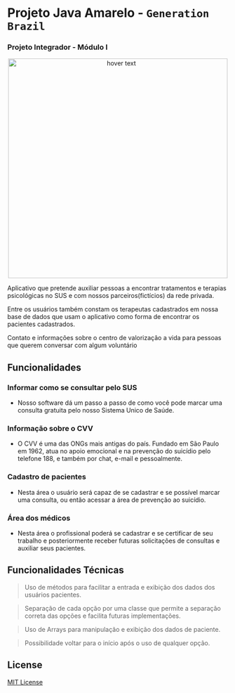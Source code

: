 # Projeto Java Amarelo - ```Generation Brazil```
### Projeto Integrador - Módulo I
<p align="center">
<img src="https://user-images.githubusercontent.com/42879442/133196854-32ef7e51-f14b-419e-b579-9be4a8ab3529.png" width="500" align="center" title="hover text">
</p>


Aplicativo que pretende auxiliar pessoas a encontrar tratamentos 
e terapias psicológicas no SUS e com nossos parceiros(fictícios) da rede privada. <br>

Entre os usuários também constam os terapeutas cadastrados em nossa base de dados
que usam o aplicativo como forma de encontrar os pacientes cadastrados.<br>

Contato e informações sobre o centro de valorização a vida para pessoas que querem conversar com algum voluntário 

## Funcionalidades

### Informar como se consultar pelo SUS
- Nosso software dá um passo a passo de como você pode marcar uma consulta gratuita pelo nosso Sistema Unico de Saúde.

### Informação sobre o CVV
- O CVV é uma das ONGs mais antigas do país. Fundado em São Paulo em 1962, atua no apoio emocional e na prevenção do suicídio pelo telefone 188, e também por chat, e-mail e pessoalmente.

### Cadastro de pacientes
- Nesta área o usuário será capaz de se cadastrar e se possível marcar uma consulta, ou então acessar a área de prevenção ao suicídio.

### Área dos médicos
- Nesta área o profissional poderá se cadastrar e se certificar de seu trabalho e posteriormente receber futuras solicitações de consultas e auxiliar seus pacientes.


## Funcionalidades Técnicas

> Uso de métodos para facilitar a entrada e exibição dos dados dos usuários pacientes.

> Separação de cada opção por uma classe que permite a separação correta das opções e facilita futuras implementações.

> Uso de Arrays para manipulação e exibição dos dados de paciente.

> Possibilidade voltar para o início após o uso de qualquer opção.

## License

[MIT License](./LICENSE)
